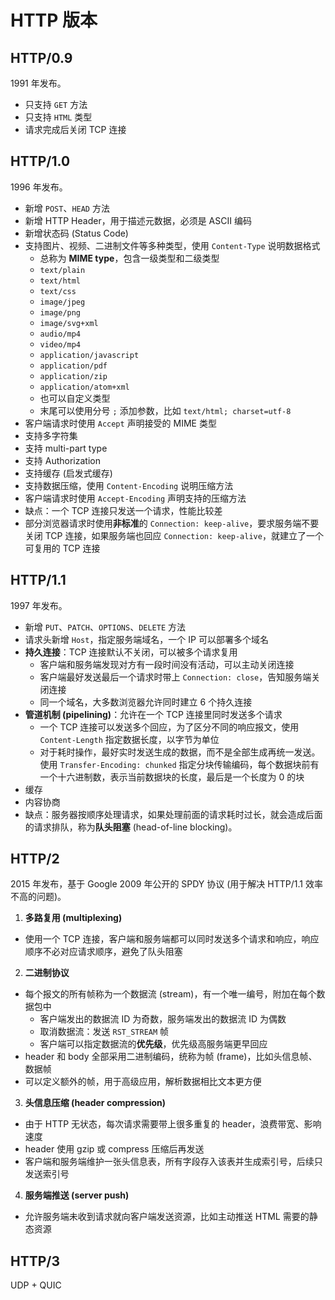 # HTTP 版本

## HTTP/0.9

1991 年发布。

- 只支持 `GET` 方法
- 只支持 `HTML` 类型
- 请求完成后关闭 TCP 连接

## HTTP/1.0

1996 年发布。

- 新增 `POST`、`HEAD` 方法
- 新增 HTTP Header，用于描述元数据，必须是 ASCII 编码
- 新增状态码 (Status Code)
- 支持图片、视频、二进制文件等多种类型，使用 `Content-Type` 说明数据格式
  - 总称为 **MIME type**，包含一级类型和二级类型
  - `text/plain`
  - `text/html`
  - `text/css`
  - `image/jpeg`
  - `image/png`
  - `image/svg+xml`
  - `audio/mp4`
  - `video/mp4`
  - `application/javascript`
  - `application/pdf`
  - `application/zip`
  - `application/atom+xml`
  - 也可以自定义类型
  - 末尾可以使用分号 `;` 添加参数，比如 `text/html; charset=utf-8`
- 客户端请求时使用 `Accept` 声明接受的 MIME 类型
- 支持多字符集
- 支持 multi-part type
- 支持 Authorization
- 支持缓存 (启发式缓存)
- 支持数据压缩，使用 `Content-Encoding` 说明压缩方法
- 客户端请求时使用 `Accept-Encoding` 声明支持的压缩方法
- 缺点：一个 TCP 连接只发送一个请求，性能比较差
- 部分浏览器请求时使用**非标准**的 `Connection: keep-alive`，要求服务端不要关闭 TCP 连接，如果服务端也回应 `Connection: keep-alive`，就建立了一个可复用的 TCP 连接

## HTTP/1.1

1997 年发布。

- 新增 `PUT`、`PATCH`、`OPTIONS`、`DELETE` 方法
- 请求头新增 `Host`，指定服务端域名，一个 IP 可以部署多个域名
- **持久连接**：TCP 连接默认不关闭，可以被多个请求复用
  - 客户端和服务端发现对方有一段时间没有活动，可以主动关闭连接
  - 客户端最好发送最后一个请求时带上 `Connection: close`，告知服务端关闭连接
  - 同一个域名，大多数浏览器允许同时建立 6 个持久连接
- **管道机制 (pipelining)**：允许在一个 TCP 连接里同时发送多个请求
  - 一个 TCP 连接可以发送多个回应，为了区分不同的响应报文，使用 `Content-Length` 指定数据长度，以字节为单位
  - 对于耗时操作，最好实时发送生成的数据，而不是全部生成再统一发送。使用 `Transfer-Encoding: chunked` 指定分块传输编码，每个数据块前有一个十六进制数，表示当前数据块的长度，最后是一个长度为 0 的块
- 缓存
- 内容协商
- 缺点：服务器按顺序处理请求，如果处理前面的请求耗时过长，就会造成后面的请求排队，称为**队头阻塞** (head-of-line blocking)。

## HTTP/2

2015 年发布，基于 Google 2009 年公开的 SPDY 协议 (用于解决 HTTP/1.1 效率不高的问题)。

1. **多路复用 (multiplexing)**

- 使用一个 TCP 连接，客户端和服务端都可以同时发送多个请求和响应，响应顺序不必对应请求顺序，避免了队头阻塞

2. **二进制协议**

- 每个报文的所有帧称为一个数据流 (stream)，有一个唯一编号，附加在每个数据包中
  - 客户端发出的数据流 ID 为奇数，服务端发出的数据流 ID 为偶数
  - 取消数据流：发送 `RST_STREAM` 帧
  - 客户端可以指定数据流的**优先级**，优先级高服务端更早回应
- header 和 body 全部采用二进制编码，统称为帧 (frame)，比如头信息帧、数据帧
- 可以定义额外的帧，用于高级应用，解析数据相比文本更方便

3. **头信息压缩 (header compression)**

- 由于 HTTP 无状态，每次请求需要带上很多重复的 header，浪费带宽、影响速度
- header 使用 gzip 或 compress 压缩后再发送
- 客户端和服务端维护一张头信息表，所有字段存入该表并生成索引号，后续只发送索引号

4. **服务端推送 (server push)**

- 允许服务端未收到请求就向客户端发送资源，比如主动推送 HTML 需要的静态资源

## HTTP/3

UDP + QUIC
